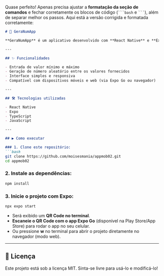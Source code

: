 Quase perfeito! Apenas precisa ajustar a **formatação da seção de comandos** e fechar corretamente os blocos de código (` ```bash ` e ` ``` `), além de separar melhor os passos. Aqui está a versão corrigida e formatada corretamente:

````markdown
# 📱 GeraNumApp

**GeraNumApp** é um aplicativo desenvolvido com **React Native** e **Expo**, que permite gerar números aleatórios entre dois valores definidos pelo usuário. Ele funciona tanto para **mobile** (Android/iOS) quanto pode ser executado em ambiente **web** com o Expo.

---

## ✨ Funcionalidades

- Entrada de valor mínimo e máximo
- Geração de número aleatório entre os valores fornecidos
- Interface simples e responsiva
- Compatível com dispositivos móveis e web (via Expo Go ou navegador)

---

## 🛠️ Tecnologias utilizadas

- React Native
- Expo
- TypeScript
- JavaScript

---

## ▶️ Como executar

### 1. Clone este repositório:
```bash
git clone https://github.com/moisesmania/appmob02.git
cd appmob02
````

### 2. Instale as dependências:

```bash
npm install
```

### 3. Inicie o projeto com Expo:

```bash
npx expo start
```

* Será exibido um **QR Code no terminal**.
* **Escaneie o QR Code com o app Expo Go** (disponível na Play Store/App Store) para rodar o app no seu celular.
* Ou pressione **w** no terminal para abrir o projeto diretamente no navegador (modo web).

---

## 📄 Licença

Este projeto está sob a licença MIT. Sinta-se livre para usá-lo e modificá-lo!

```




